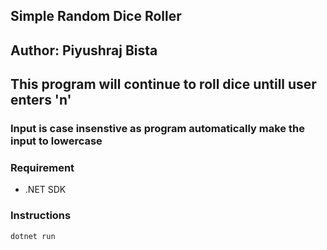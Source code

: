 ## **Simple Random Dice Roller**

## Author: **Piyushraj Bista**

## This program will continue to roll dice untill user enters 'n'

### Input is case insenstive as program automatically make the input to lowercase

### Requirement

- .NET SDK

### Instructions

`dotnet run`
